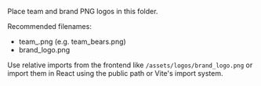Place team and brand PNG logos in this folder.

Recommended filenames:
- team_<teamname>.png (e.g. team_bears.png)
- brand_logo.png

Use relative imports from the frontend like `/assets/logos/brand_logo.png` or import them in React using the public path or Vite's import system.